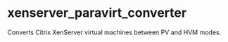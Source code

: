 xenserver_paravirt_converter
==============

Converts Citrix XenServer virtual machines between PV and HVM modes.
